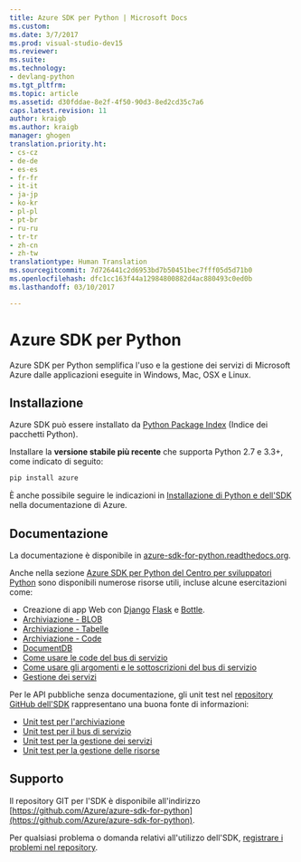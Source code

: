 ```yaml
---
title: Azure SDK per Python | Microsoft Docs
ms.custom: 
ms.date: 3/7/2017
ms.prod: visual-studio-dev15
ms.reviewer: 
ms.suite: 
ms.technology:
- devlang-python
ms.tgt_pltfrm: 
ms.topic: article
ms.assetid: d30fddae-8e2f-4f50-90d3-8ed2cd35c7a6
caps.latest.revision: 11
author: kraigb
ms.author: kraigb
manager: ghogen
translation.priority.ht:
- cs-cz
- de-de
- es-es
- fr-fr
- it-it
- ja-jp
- ko-kr
- pl-pl
- pt-br
- ru-ru
- tr-tr
- zh-cn
- zh-tw
translationtype: Human Translation
ms.sourcegitcommit: 7d726441c2d6953bd7b50451bec7fff05d5d71b0
ms.openlocfilehash: dfc1cc163f44a12984800882d4ac880493c0ed0b
ms.lasthandoff: 03/10/2017

---
```


# <a name="azure-sdk-for-python"></a>Azure SDK per Python

Azure SDK per Python semplifica l'uso e la gestione dei servizi di Microsoft Azure dalle applicazioni eseguite in Windows, Mac, OSX e Linux.

## <a name="installation"></a>Installazione

Azure SDK può essere installato da [Python Package Index](https://pypi.python.org/pypi/azure) (Indice dei pacchetti Python).

Installare la **versione stabile più recente** che supporta Python 2.7 e 3.3+, come indicato di seguito:

```bash
pip install azure
```

È anche possibile seguire le indicazioni in [Installazione di Python e dell'SDK](https://azure.microsoft.com/documentation/articles/python-how-to-install/) nella documentazione di Azure.

## <a name="documentation"></a>Documentazione

La documentazione è disponibile in [azure-sdk-for-python.readthedocs.org](http://azure-sdk-for-python.readthedocs.org/en/latest/index.html).

Anche nella sezione [Azure SDK per Python del Centro per sviluppatori Python](http://azure.microsoft.com/develop/python/) sono disponibili numerose risorse utili, incluse alcune esercitazioni come:

  - Creazione di app Web con [Django](https://docs.microsoft.com/azure/service-bus-messaging/service-bus-python-how-to-use-topics-subscriptions) [Flask](https://docs.microsoft.com/azure/app-service-web/web-sites-python-create-deploy-flask-app) e [Bottle](https://docs.microsoft.com/azure/app-service-web/web-sites-python-create-deploy-bottle-app).
  - [Archiviazione - BLOB](https://docs.microsoft.com/azure/storage/storage-python-how-to-use-blob-storage)
  - [Archiviazione - Tabelle](https://docs.microsoft.com/azure/storage/storage-python-how-to-use-table-storage)
  - [Archiviazione - Code](https://docs.microsoft.com/azure/storage/storage-python-how-to-use-queue-storage)
  - [DocumentDB](https://docs.microsoft.com/azure/documentdb/documentdb-python-application)
  - [Come usare le code del bus di servizio](https://docs.microsoft.com/azure/service-bus-messaging/service-bus-python-how-to-use-queues)
  - [Come usare gli argomenti e le sottoscrizioni del bus di servizio](https://docs.microsoft.com/azure/service-bus-messaging/service-bus-python-how-to-use-topics-subscriptions)
  - [Gestione dei servizi](https://docs.microsoft.com/azure/cloud-services/cloud-services-python-how-to-use-service-management)

Per le API pubbliche senza documentazione, gli unit test nel [repository GitHub dell'SDK](https://github.com/Azure/azure-sdk-for-python) rappresentano una buona fonte di informazioni:

- [Unit test per l'archiviazione](https://github.com/Azure/azure-storage-python/tree/master/tests)
- [Unit test per il bus di servizio](https://github.com/Azure/azure-sdk-for-python/tree/master/azure-servicebus/tests)
- [Unit test per la gestione dei servizi](https://github.com/Azure/azure-sdk-for-python/tree/master/azure-servicemanagement-legacy/tests)
- [Unit test per la gestione delle risorse](https://github.com/Azure/azure-sdk-for-python/tree/master/azure-mgmt/tests)

## <a name="support"></a>Supporto

Il repository GIT per l'SDK è disponibile all'indirizzo [https://github.com/Azure/azure-sdk-for-python](https://github.com/Azure/azure-sdk-for-python).

Per qualsiasi problema o domanda relativi all'utilizzo dell'SDK, [registrare i problemi nel repository](https://github.com/Azure/azure-sdk-for-python/issues).
